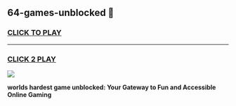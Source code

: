 
## 64-games-unblocked 👋
<h3>
<a href="https://premium.freeplayer.one?title=64-games-unblocked&ref=14F">CLICK TO PLAY</a></h3>
<hr>

<h3>
<a href="https://premium.freeplayer.one?title=64-games-unblocked&ref=14F">CLICK 2 PLAY</a>
  
</h3>

<a href="https://premium.freeplayer.one?title=64-games-unblocked&ref=12F/"><img src="https://clearcache.store/games.png"></a>


**worlds hardest game unblocked: Your Gateway to Fun and Accessible Online Gaming**

